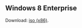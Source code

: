 ## Windows 8 Enterprise
Download: [iso (x86)](http://web.archive.org/web/20150419011710if_/http://care.dlservice.microsoft.com//dl/download/5/3/C/53C31ED0-886C-4F81-9A38-F58CE4CE71E8/9200.16384.WIN8_RTM.120725-1247_X86FRE_ENTERPRISE_EVAL_EN-US-HRM_CENA_X86FREE_EN-US_DV5.ISO?lcid=1033).